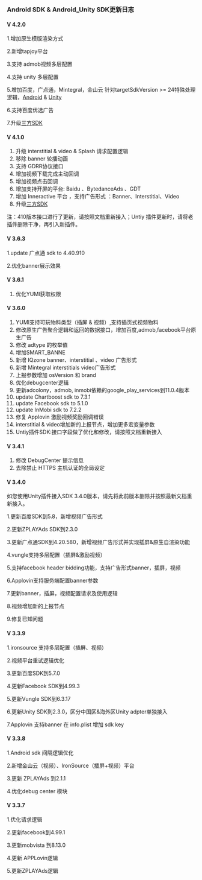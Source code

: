 ###  Android SDK & Android_Unity SDK更新日志

#### V 4.2.0

1.增加原生模版渲染方式

2.新增tapjoy平台

3.支持 admob视频多层配置

4.支持 unity 多层配置

5.增加百度，广点通，Mintegral，金山云 针对targetSdkVersion >= 24特殊处理逻辑，[Android](https://github.com/yumimobi/YumiMediationSDKDemo-Android/blob/master/docs/YumiMediationSDK%20for%20Android%20Download%20Page.md) &
 [Unity](https://github.com/yumimobi/YumiMediationSDK-Unity/blob/master/source/document/YumiMediationSDK%20for%20Unity(zh-cn).md#752-gdt%E5%B9%BF%E7%82%B9%E9%80%9A-%E5%B9%B3%E5%8F%B0%E8%AF%B7%E6%B1%82%E4%B8%8D%E5%88%B0%E5%B9%BF%E5%91%8A%E9%97%AE%E9%A2%98)
 
6.支持百度优选广告

7.升级[三方SDK](https://github.com/yumimobi/YumiMediationSDKDemo-Android/blob/master/docs/YumiMediationSDK%20for%20Android%20Download%20Page.md)


#### V 4.1.0

1. 升级 interstitial & video & Splash 请求配置逻辑
2. 移除 banner 轮播动画
3. 支持 GDRR协议接口
4. 增加视频下载完成主动回调
5. 增加视频点击回调
6. 增加支持开屏的平台: Baidu 、BytedanceAds 、GDT
7. 增加 Inneractive 平台 ，支持广告形式 ：Banner、Interstitial、Video
8. 升级[三方SDK](https://github.com/yumimobi/YumiMediationSDKDemo-Android/blob/master/docs/YumiMediationSDK%20for%20Android%20Download%20Page.md)

注：410版本接口进行了更新，请按照文档重新接入；Untiy 插件更新时，请将老插件删除干净，再引入新插件。

#### V 3.6.3

1.update 广点通  sdk to 4.40.910 

2.优化banner展示效果

#### V 3.6.1

1. 优化YUMI获取权限

#### V 3.6.0
1. YUMI支持可玩物料类型（插屏 & 视频）,支持插页式视频物料
2. 修改原生广告聚合逻辑和返回的数据接口，增加百度,admob,facebook平台原生广告
3. 修改 adtype 的枚举值
4. 增加SMART_BANNE
5. 新增 IQzone banner、interstitial 、video 广告形式
6. 新增 Mintegral interstitials video广告形式
7. 上报参数增加 osVersion 和 brand
8. 优化debugcenter逻辑
9. 更新adcolony，admob, inmobi依赖的google_play_services到11.0.4版本
10. update Chartboost sdk to 7.3.1
11. update Facebook sdk to 5.1.0
12. update InMobi sdk to 7.2.2
13. 修复 Applovin 激励视频奖励回调错误
14. interstitial & video增加新的上报节点，增加更多宏变量参数
15. Untiy插件SDK:接口字段做了优化和修改，请按照文档重新接入
 
#### V 3.4.1

1. 修改 DebugCenter 提示信息
2. 去除禁止 HTTPS 主机认证的全局设定

#### V 3.4.0

如您使用Unity插件接入SDK 3.4.0版本，请先将此前版本删除并按照最新文档重新接入。

1.更新百度SDK到5.8，新增视频广告形式

2.更新ZPLAYAds SDK到2.3.0

3.更新广点通SDK到4.20.580，新增视频广告形式并实现插屏&原生自渲染功能

4.vungle支持多层配置（插屏&激励视频）

5.支持facebook header bidding功能，支持广告形式banner，插屏，视频

6.Applovin支持服务端配置banner参数

7.更新banner，插屏，视频配置请求及使用逻辑

8.视频增加新的上报节点

9.修复已知问题

#### V 3.3.9

1.ironsource 支持多层配置（插屏、视频）

2.视频平台重试逻辑优化 

3.更新百度SDK到5.7.0

4.更新Facebook SDK到4.99.3

5.更新Vungle SDK到6.3.17

6.更新Unity SDK到2.3.0，区分中国区&海外区Unity adpter单独接入

7.Applovin 支持banner 在 info.plist 增加 sdk key


#### V 3.3.8

1.Android sdk 间隔逻辑优化

2.新增金山云（视频）、IronSource（插屏+视频）平台

3.更新  ZPLAYAds 到2.1.1

4.优化debug center 模块



#### V 3.3.7
1.优化请求逻辑

2.更新facebook到4.99.1

3.更新mobvista 到8.13.0

4.更新 APPLovin逻辑

5.更新ZPLAYAds逻辑
